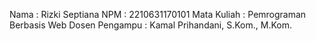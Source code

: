 Nama  : Rizki Septiana
NPM   : 2210631170101
Mata Kuliah : Pemrograman Berbasis Web
Dosen Pengampu : Kamal Prihandani, S.Kom., M.Kom.
